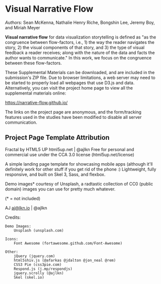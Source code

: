 # Visual Narrative Flow

_Authors:_ Sean McKenna, Nathalie Henry Riche, Bongshin Lee, Jeremy Boy, and Miriah Meyer

**Visual narrative flow** for data visualization storytelling is defined as "as the congruence between flow-factors, i.e., 1) the way the reader navigates the story, 2) the visual components of that story, and 3) the type of visual feedback a reader receives; along with the nature of the data and facts the author wants to communicate." In this work, we focus on the congruence between these flow-factors.

These Supplemental Materials can be downloaded, and are included in the submission's ZIP file. Due to browser limitations, a web server may need to be started to properly load all webpages that use D3.js and data. Alternatively, you can visit the project home page to view all the supplemental materials online:

https://narrative-flow.github.io/

The links on the project page are anonymous, and the form/tracking features used in the studies have been modified to disable all server communication.







## Project Page Template Attribution

Fractal by HTML5 UP
html5up.net | @ajlkn
Free for personal and commercial use under the CCA 3.0 license (html5up.net/license)


A simple landing page template for showcasing mobile apps (although it'll definitely work
for other stuff if you get rid of the phone :) Lightweight, fully responsive, and built on
Skel 3, Sass, and flexbox.

Demo images* courtesy of Unsplash, a radtastic collection of CC0 (public domain) images
you can use for pretty much whatever.

(* = not included)

AJ
aj@lkn.io | @ajlkn


Credits:

	Demo Images:
		Unsplash (unsplash.com)

	Icons:
		Font Awesome (fortawesome.github.com/Font-Awesome)

	Other:
		jQuery (jquery.com)
		html5shiv.js (@afarkas @jdalton @jon_neal @rem)
		CSS3 Pie (css3pie.com)
		Respond.js (j.mp/respondjs)
		jquery.scrolly (@ajlkn)
		Skel (skel.io)
